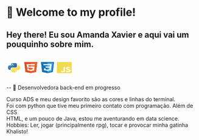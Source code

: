 # 🦡 Welcome to my profile!
## Hey there! Eu sou Amanda Xavier e aqui vai um pouquinho sobre mim.
<div style="display: inline_block"><br>
  <img align="center" alt="Rafa-Python" height="30" width="40" src="https://raw.githubusercontent.com/devicons/devicon/master/icons/python/python-original.svg"> 
  <img align="center" alt="Rafa-HTML" height="30" width="40" src="https://raw.githubusercontent.com/devicons/devicon/master/icons/html5/html5-original.svg">
  <img align="center" alt="Rafa-CSS" height="30" width="40" src="https://raw.githubusercontent.com/devicons/devicon/master/icons/css3/css3-original.svg">
  <img align="center" alt="Rafa-Js" height="30" width="40" src="https://raw.githubusercontent.com/devicons/devicon/master/icons/javascript/javascript-plain.svg">
 
</div>

##

-- 📖 Desenvolvedora back-end em progresso
<p>
   Curso ADS e meu design favorito são as cores e linhas do terminal.<br>
   Foi com python que tive meu primeiro contato com programação. Além de CSS <br>
   HTML, e um pouco de Java, estou me aventurando em data science. <br>
   Hobbies: Ler, jogar (principalmente rpg), tocar e provocar minha gatinha Khalisto!
<p/>

##


  
  
